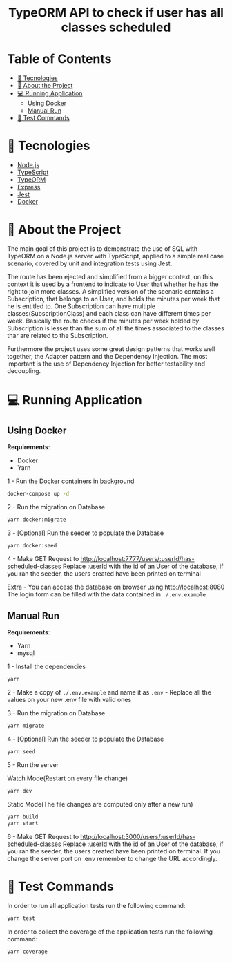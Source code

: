 <h1 align="center">
    <p>TypeORM API to check if user has all classes scheduled</p>
</h1>

# Table of Contents

-   [🚀 Tecnologies](#-tecnologies)
-   [📜 About the Project](#-about-the-project)
-   [💻 Running Application](#-running-application)
    -   [Using Docker](#using-docker)
    -   [Manual Run](#manual-run)
-   [🧪 Test Commands](#-test-commands)

# <span>🚀</span> Tecnologies

-   [Node.js](https://nodejs.org/en/)
-   [TypeScript](https://typescriptlang.org)
-   [TypeORM](https://github.com/typeorm/typeorm)
-   [Express](https://github.com/expressjs/express)
-   [Jest](https://jestjs.io/pt-BR/)
-   [Docker](https://www.docker.com/)

# <span>📜</span> About the Project

The main goal of this project is to demonstrate the use of SQL with TypeORM on a Node.js server with
TypeScript, applied to a simple real case scenario, covered by unit and integration tests using
Jest.

The route has been ejected and simplified from a bigger context, on this context it is used by a
frontend to indicate to User that whether he has the right to join more classes. A simplified
version of the scenario contains a Subscription, that belongs to an User, and holds the minutes per
week that he is entitled to. One Subscription can have multiple classes(SubscriptionClass) and each
class can have different times per week. Basically the route checks if the minutes per week holded
by Subscription is lesser than the sum of all the times associated to the classes thar are related
to the Subscription.

Furthermore the project uses some great design patterns that works well together, the Adapter
pattern and the Dependency Injection. The most important is the use of Dependency Injection for
better testability and decoupling.

# <span>💻</span> Running Application

## Using Docker

**Requirements**:

-   Docker
-   Yarn

1 - Run the Docker containers in background

```.sh
docker-compose up -d
```

2 - Run the migration on Database

```.sh
yarn docker:migrate
```

3 - [Optional] Run the seeder to populate the Database

```.sh
yarn docker:seed
```

4 - Make GET Request to
[http://localhost:7777/users/:userId/has-scheduled-classes](http://localhost:7777/users/:userId/has-scheduled-classes)
Replace :userId with the id of an User of the database, if you ran the seeder, the users created
have been printed on terminal

Extra - You can access the database on browser using [http://localhost:8080](http://localhost:8080)
The login form can be filled with the data contained in `./.env.example`

## Manual Run

**Requirements**:

-   Yarn
-   mysql

1 - Install the dependencies

```.sh
yarn
```

2 - Make a copy of `./.env.example` and name it as `.env` - Replace all the values on your new .env
file with valid ones

3 - Run the migration on Database

```.sh
yarn migrate
```

4 - [Optional] Run the seeder to populate the Database

```.sh
yarn seed
```

5 - Run the server

Watch Mode(Restart on every file change)

```.sh
yarn dev
```

Static Mode(The file changes are computed only after a new run)

```.sh
yarn build
yarn start
```

6 - Make GET Request to
[http://localhost:3000/users/:userId/has-scheduled-classes](http://localhost:3000/users/:userId/has-scheduled-classes)
Replace :userId with the id of an User of the database, if you ran the seeder, the users created
have been printed on terminal. If you change the server port on .env remember to change the URL
accordingly.

# <span>🧪</span> Test Commands

In order to run all application tests run the following command:

```.sh
yarn test
```

In order to collect the coverage of the application tests run the following command:

```.sh
yarn coverage
```
